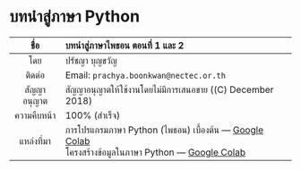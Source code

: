 # บทนำสู่ภาษา Python
| ชื่อ      | บทนำสู่ภาษาไพธอน ตอนที่ 1 และ 2 |
| :--------: | :-------------------------------- |
| โดย      | ปรัชญา บุญขวัญ |
| ติดต่อ     | Email: `prachya.boonkwan@nectec.or.th` |
| สัญญาอนุญาต | สัญญาอนุญาตให้ใช้งานโดยไม่มีการเสนอขาย ((C) December 2018) |
| ความคืบหน้า | 100% (สำเร็จ) |
| แหล่งที่มา | การโปรแกรมภาษา Python (ไพธอน) เบื้องต้น — [Google Colab](https://tinyurl.com/y9wmkgj5) <br/>โครงสร้างข้อมูลในภาษา Python — [Google Colab](https://tinyurl.com/ybn763lq) |